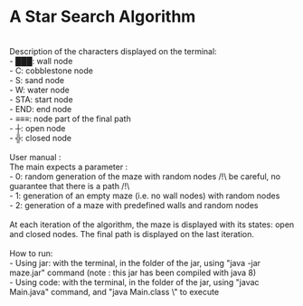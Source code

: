 # A Star Search Algorithm
</br>
Description of the characters displayed on the terminal:</br>
- ███: wall node</br>
- C: cobblestone node</br>
- S: sand node</br>
- W: water node</br>
- STA: start node</br>
- END: end node</br>
- ≡≡≡: node part of the final path</br>
- ┼: open node</br>
- ╬: closed node</br>
</br>
User manual :</br>
The main expects a parameter :</br>
- 0: random generation of the maze with random nodes /!\ be careful, no guarantee that there is a path /!\</br>
- 1: generation of an empty maze (i.e. no wall nodes) with random nodes</br>
- 2: generation of a maze with predefined walls and random nodes</br>
</br>
At each iteration of the algorithm, the maze is displayed with its states: open and closed nodes. The final path is displayed on the last iteration.</br>
</br>
How to run:</br>
- Using jar: with the terminal, in the folder of the jar, using "java -jar maze.jar" command (note : this jar has been compiled with java 8)</br>
- Using code: with the terminal, in the folder of the jar, using "javac Main.java" command, and "java Main.class \<maze number\>" to execute
